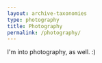 ```yaml
---
layout: archive-taxonomies
type: photography
title: Photography
permalink: /photography/
---
```


I'm into photography, as well. :)